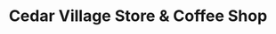 ---
title: "Cedar Village Store & Coffee Shop"
url: /berkhamsted/cedar-village-store-und-coffee-shop/
shop: Lebensmittel
---
